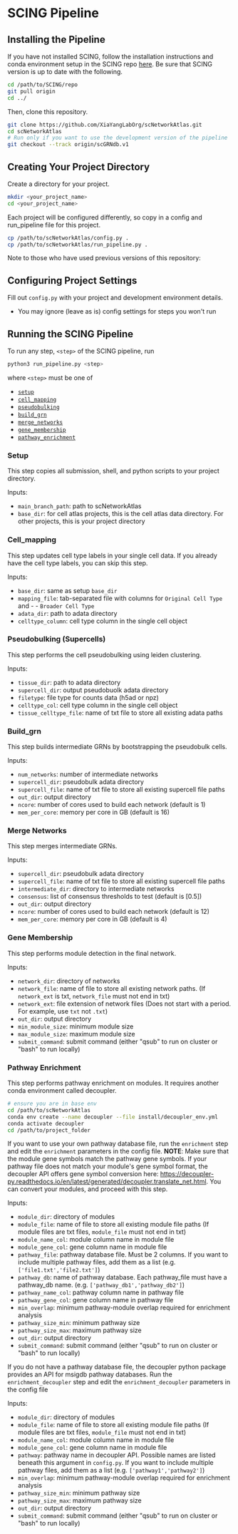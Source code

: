 # SCING Pipeline

## Installing the Pipeline

If you have not installed SCING, follow the installation instructions and conda environment setup in the SCING repo [here](https://github.com/XiaYangLabOrg/SCING). Be sure that SCING version is up to date with the following.

```bash
cd /path/to/SCING/repo
git pull origin
cd ../
```

Then, clone this repository.

```bash
git clone https://github.com/XiaYangLabOrg/scNetworkAtlas.git
cd scNetworkAtlas
# Run only if you want to use the development version of the pipeline
git checkout --track origin/scGRNdb.v1
```

## Creating Your Project Directory

Create a directory for your project.

```bash
mkdir <your_project_name>
cd <your_project_name>
```

Each project will be configured differently, so copy in a config and run_pipeline file for this project.

```bash
cp /path/to/scNetworkAtlas/config.py .
cp /path/to/scNetworkAtlas/run_pipeline.py .
```

Note to those who have used previous versions of this repository:

## Configuring Project Settings

Fill out `config.py` with your project and development environment details.

- You may ignore (leave as is) config settings for steps you won't run

## Running the SCING Pipeline

To run any step, `<step>` of the SCING pipeline, run

```bash
python3 run_pipeline.py <step>
```

where `<step>` must be one of

- [`setup`](#setup)
- [`cell_mapping`](#cell_mapping)
- [`pseudobulking`](#pseudobulking-supercells)
- [`build_grn`](#build_grn)
- [`merge_networks`](#merge-networks)
- [`gene_membership`](#gene-membership)
- [`pathway_enrichment`](#pathway-enrichment)

### Setup

This step copies all submission, shell, and python scripts to your project directory.

Inputs:

- `main_branch_path`: path to scNetworkAtlas
- `base_dir`: for cell atlas projects, this is the cell atlas data directory. For other projects, this is your project directory

### Cell_mapping

This step updates cell type labels in your single cell data. If you already have the cell type labels, you can skip this step.

Inputs:

- `base_dir`: same as setup `base_dir`
- `mapping_file`: tab-separated file with columns for `Original Cell Type` and - - `Broader Cell Type`
- `adata_dir`: path to adata directory
- `celltype_column`: cell type column in the single cell object

### Pseudobulking (Supercells)

This step performs the cell pseudobulking using leiden clustering.

Inputs:

- `tissue_dir`: path to adata directory
- `supercell_dir`: output pseudobuolk adata directory
- `filetype`: file type for counts data (h5ad or npz)
- `celltype_col`: cell type column in the single cell object
- `tissue_celltype_file`: name of txt file to store all existing adata paths

### Build_grn

This step builds intermediate GRNs by bootstrapping the pseudobulk cells.

Inputs:

- `num_networks`: number of intermediate networks
- `supercell_dir`: pseudobulk adata directory
- `supercell_file`: name of txt file to store all existing supercell file paths
- `out_dir`: output directory
- `ncore`: number of cores used to build each network (default is 1)
- `mem_per_core`: memory per core in GB (default is 16)

### Merge Networks

This step merges intermediate GRNs.

Inputs:

- `supercell_dir`: pseudobulk adata directory
- `supercell_file`: name of txt file to store all existing supercell file paths
- `intermediate_dir`: directory to intermediate networks
- `consensus`: list of consensus thresholds to test (default is [0.5])
- `out_dir`: output directory
- `ncore`: number of cores used to build each network (default is 12)
- `mem_per_core`: memory per core in GB (default is 4)

### Gene Membership

This step performs module detection in the final network.

Inputs:

- `network_dir`: directory of networks
- `network_file`: name of file to store all existing network paths. (If `network_ext` is txt, `network_file` must not end in txt)
- `network_ext`: file extension of network files (Does not start with a period. For example, use `txt` not `.txt`)
- `out_dir`: output directory
- `min_module_size`: minimum module size
- `max_module_size`: maximum module size
- `submit_command`: submit command (either "qsub" to run on cluster or "bash" to run locally)

### Pathway Enrichment

This step performs pathway enrichment on modules. It requires another conda environment called decoupler.

```bash
# ensure you are in base env
cd /path/to/scNetworkAtlas
conda env create --name decoupler --file install/decoupler_env.yml
conda activate decoupler
cd /path/to/project_folder
```

If you want to use your own pathway database file, run the `enrichment` step and edit the `enrichment` parameters in the config file. **NOTE**: Make sure that the module gene symbols match the pathway gene symbols. If your pathway file does not match your module's gene symbol format, the decoupler API offers gene symbol conversion here: https://decoupler-py.readthedocs.io/en/latest/generated/decoupler.translate_net.html. You can convert your modules, and proceed with this step.

Inputs:

- `module_dir`: directory of modules
- `module_file`: name of file to store all existing module file paths (If module files are txt files, `module_file` must not end in txt)
- `module_name_col`: module column name in module file
- `module_gene_col`: gene column name in module file
- `pathway_file`: pathway database file. Must be 2 columns. If you want to include multiple pathway files, add them as a list (e.g. `['file1.txt','file2.txt']`)
- `pathway_db`: name of pathway database. Each pathway_file must have a pathway_db name. (e.g. `['pathway_db1','pathway_db2']`)
- `pathway_name_col`: pathway column name in pathway file
- `pathway_gene_col`: gene column name in pathway file
- `min_overlap`: minimum pathway-module overlap required for enrichment analysis
- `pathway_size_min`: minimum pathway size
- `pathway_size_max`: maximum pathway size
- `out_dir`: output directory
- `submit_command`: submit command (either "qsub" to run on cluster or "bash" to run locally)


If you do not have a pathway database file, the decoupler python package provides an API for msigdb pathway databases. Run the `enrichment_decoupler` step and edit the `enrichment_decoupler` parameters in the config file

Inputs:

- `module_dir`: directory of modules
- `module_file`: name of file to store all existing module file paths (If module files are txt files, `module_file` must not end in txt)
- `module_name_col`: module column name in module file
- `module_gene_col`: gene column name in module file
- `pathway`: pathway name in decoupler API. Possible names are listed beneath this argument in `config.py`. If you want to include multiple pathway files, add them as a list (e.g. `['pathway1','pathway2']`)
- `min_overlap`: minimum pathway-module overlap required for enrichment analysis
- `pathway_size_min`: minimum pathway size
- `pathway_size_max`: maximum pathway size
- `out_dir`: output directory
- `submit_command`: submit command (either "qsub" to run on cluster or "bash" to run locally)

